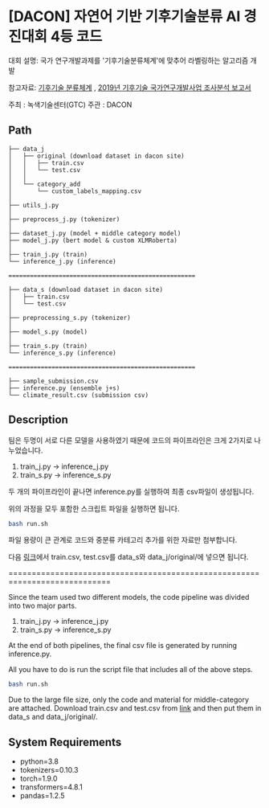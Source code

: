 # [DACON] 자연어 기반 기후기술분류 AI 경진대회 4등 코드 

대회 설명: 국가 연구개발과제를 '기후기술분류체계'에 맞추어 라벨링하는 알고리즘 개발

참고자료:
[기후기술 분류체계](https://www.ctis.re.kr/ko/techClass/classification.do?key=1141) ,
[2019년 기후기술 국가연구개발사업 조사분석 보고서](https://www.gtck.re.kr/gtck/gtcPublication.do?mode=view&articleNo=1844&article.offset=30&articleLimit=10)


주최 : 녹색기술센터(GTC)
주관 : DACON

## Path
```
├── data_j
│   ├── original (download dataset in dacon site)
│   │   ├── train.csv
│   │   └── test.csv
│   │
│   └── category_add
│       └── custom_labels_mapping.csv
│
├── utils_j.py
│
├── preprocess_j.py (tokenizer)
│
├── dataset_j.py (model + middle category model)
├── model_j.py (bert model & custom XLMRoberta)
│
├── train_j.py (train)
└── inference_j.py (inference)

====================================================

├── data_s (download dataset in dacon site)
│   ├── train.csv
│   └── test.csv
│ 
├── preprocessing_s.py (tokenizer)
│
├── model_s.py (model)
│
├── train_s.py (train)
└── inference_s.py (inference)

====================================================

├── sample_submission.csv
├── inference.py (ensemble j+s)
└── climate_result.csv (submission csv)

```
## Description

<NewStar>팀은 두명이 서로 다른 모델을 사용하였기 때문에 코드의 파이프라인은 크게 2가지로 나누었습니다.  

1. train_j.py -> inference_j.py
2. train_s.py -> inference_s.py

두 개의 파이프라인이 끝나면 inference.py를 실행하여 최종 csv파일이 생성됩니다.

위의 과정을 모두 포함한 스크립트 파일을 실행하면 됩니다.

```bash
bash run.sh
```

파일 용량이 큰 관계로 코드와 중분류 카테고리 추가를 위한 자료만 첨부합니다. 

다음 [링크](https://drive.google.com/drive/folders/1DXJkhQr3Eybut7XrBgjBt-GM3apNoWHM)에서 train.csv, test.csv를 data_s와 data_j/original/에 넣으면 됩니다.

============================================================================

Since the team <NewStar> used two different models, the code pipeline was divided into two major parts.

1. train_j.py -> inference_j.py
2. train_s.py -> inference_s.py

At the end of both pipelines, the final csv file is generated by running inference.py.

All you have to do is run the script file that includes all of the above steps.

```bash
bash run.sh
```
Due to the large file size, only the code and material for middle-category are attached.
Download train.csv and test.csv from [link](https://drive.google.com/drive/folders/1DXJkhQr3Eybut7XrBgjBt-GM3apNoWHM) and then put them in data_s and data_j/original/.


## System Requirements
- python=3.8  
- tokenizers=0.10.3     
- torch=1.9.0  
- transformers=4.8.1  
- pandas=1.2.5  
